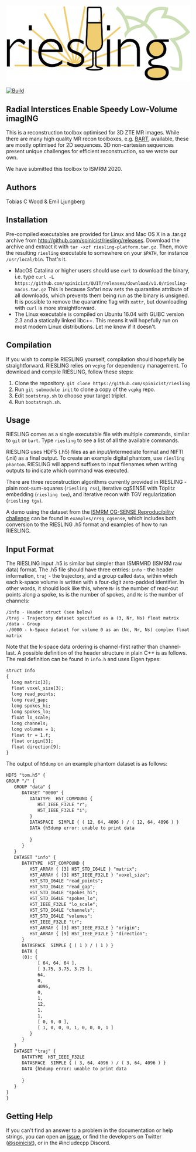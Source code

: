 ![Logo](riesling-logo.png)

[![Build](https://github.com/spinicist/riesling/workflows/Build/badge.svg)](https://github.com/spinicist/riesling/actions)

## Radial Interstices Enable Speedy Low-Volume imagING

This is a reconstruction toolbox optimised for 3D ZTE MR images. While there are many high quality MR recon toolboxes, e.g. [BART](http://mrirecon.github.io/bart/), available, these are mostly optimised for 2D sequences. 3D non-cartesian sequences present unique challenges for efficient reconstruction, so we wrote our own.

We have submitted this toolbox to ISMRM 2020.

## Authors

Tobias C Wood & Emil Ljungberg

## Installation

Pre-compiled executables are provided for Linux and Mac OS X in a .tar.gz 
archive from http://github.com/spinicist/riesling/releases. Download the archive and 
extract it with `tar -xzf riesling-platform.tar.gz`. Then, move the resulting `riesling` executable to somewhere on your `$PATH`, for instance `/usr/local/bin`. That's it.

- MacOS Catalina or higher users should use `curl` to download the binary, i.e. 
  type `curl -L https://github.com/spinicist/QUIT/releases/download/v1.0/riesling-macos.tar.gz`
  This is because Safari now sets the quarantine attribute of all downloads,
  which prevents them being run as the binary is unsigned. It is possible to 
  remove the quarantine flag with `xattr`, but downloading with `curl` is more 
  straightforward.
- The Linux executable is compiled on Ubuntu 16.04 with GLIBC version 2.3 and a 
  statically linked libc++. This means it will hopefully run on most modern 
  Linux distributions. Let me know if it doesn't.

## Compilation

If you wish to compile RIESLING yourself, compilation should hopefully be straightforward. RIESLING relies on `vcpkg` for dependency management. To download and compile RIESLING, follow these steps:

1. Clone the repository. `git clone https://github.com/spinicist/riesling`
2. Run `git submodule init` to clone a copy of the `vcpkg` repo.
3. Edit `bootstrap.sh` to choose your target triplet.
4. Run `bootstraph.sh`.

## Usage

RIESLING comes as a single executable file with multiple commands, similar to `git` or `bart`. Type `riesling` to see a list of all the available commands.

RIESLING uses HDF5 (.h5) files as an input/intermediate format and NIFTI (.nii) as a final output. To create an example digital phantom, use `riesling phantom`. RIESLING will append suffixes to input filenames when writing outputs to indicate which command was executed.

There are three reconstruction algorithms currently provided in RIESLING - plain root-sum-squares (`riesling rss`), iterative cgSENSE with Töplitz embedding (`riesling toe`), and iterative recon with TGV regularization (`riesling tgv`).

A demo using the dataset from the [ISMRM CG-SENSE Reproducibility challenge](https://ismrm.github.io/rrsg/challenge_one/) can be found in `examples/rrsg_cgsense`, which includes both conversion to the RIESLING .h5 format and examples of how to run RIESLING.

## Input Format

The RIESLING input .h5 is similar but simpler than ISMRMRD (ISMRM raw data) format. The .h5 file should have three entries: `info` - the header information, `traj` - the trajectory, and a group called `data`, within which each k-space volume is written with a four-digit zero-padded identifier. In other words, it should look like this, where `Nr` is the number of read-out points along a spoke, `Ns` is the number of spokes, and `Nc` is the number of channels:

```
/info - Header struct (see below)
/traj - Trajectory dataset specified as a (3, Nr, Ns) float matrix
/data - Group
-/0000 - k-Space dataset for volume 0 as an (Nc, Nr, Ns) complex float matrix
```

Note that the k-space data ordering is channel-first rather than channel-last. A possible definition of the header structure in plain C++ is as follows. The real definition can be found in `info.h` and uses Eigen types:

```
struct Info
{
  long matrix[3];
  float voxel_size[3];
  long read_points;
  long read_gap;
  long spokes_hi;
  long spokes_lo;
  float lo_scale;
  long channels;
  long volumes = 1;
  float tr = 1.f;
  float origin[3];
  float direction[9];
}
```

The output of `h5dump` on an example phantom dataset is as follows:

```
HDF5 "tom.h5" {
GROUP "/" {
   GROUP "data" {
      DATASET "0000" {
         DATATYPE  H5T_COMPOUND {
            H5T_IEEE_F32LE "r";
            H5T_IEEE_F32LE "i";
         }
         DATASPACE  SIMPLE { ( 12, 64, 4096 ) / ( 12, 64, 4096 ) }
         DATA {h5dump error: unable to print data

         }
      }
   }
   DATASET "info" {
      DATATYPE  H5T_COMPOUND {
         H5T_ARRAY { [3] H5T_STD_I64LE } "matrix";
         H5T_ARRAY { [3] H5T_IEEE_F32LE } "voxel_size";
         H5T_STD_I64LE "read_points";
         H5T_STD_I64LE "read_gap";
         H5T_STD_I64LE "spokes_hi";
         H5T_STD_I64LE "spokes_lo";
         H5T_IEEE_F32LE "lo_scale";
         H5T_STD_I64LE "channels";
         H5T_STD_I64LE "volumes";
         H5T_IEEE_F32LE "tr";
         H5T_ARRAY { [3] H5T_IEEE_F32LE } "origin";
         H5T_ARRAY { [9] H5T_IEEE_F32LE } "direction";
      }
      DATASPACE  SIMPLE { ( 1 ) / ( 1 ) }
      DATA {
      (0): {
            [ 64, 64, 64 ],
            [ 3.75, 3.75, 3.75 ],
            64,
            0,
            4096,
            0,
            1,
            12,
            1,
            1,
            [ 0, 0, 0 ],
            [ 1, 0, 0, 0, 1, 0, 0, 0, 1 ]
         }
      }
   }
   DATASET "traj" {
      DATATYPE  H5T_IEEE_F32LE
      DATASPACE  SIMPLE { ( 3, 64, 4096 ) / ( 3, 64, 4096 ) }
      DATA {h5dump error: unable to print data

      }
   }
}
}
```

## Getting Help

If you can't find an answer to a problem in the documentation or help strings, 
you can open an [issue](https://github.com/spinicist/riesling/issues), or find the developers on Twitter ([@spinicist](https://twitter.com/spinicist)), or in the #includecpp Discord.
